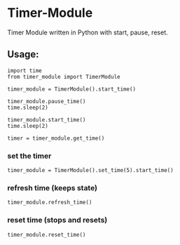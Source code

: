 # Timer-Module
Timer Module written in Python with start, pause, reset.


## Usage:
```
import time
from timer_module import TimerModule

timer_module = TimerModule().start_time()

timer_module.pause_time()
time.sleep(2)

timer_module.start_time()
time.sleep(2)

timer = timer_module.get_time()
```

### set the timer
```
timer_module = TimerModule().set_time(5).start_time()
```

### refresh time (keeps state)
```
timer_module.refresh_time()
```

### reset time (stops and resets)
```
timer_module.reset_time()
```
